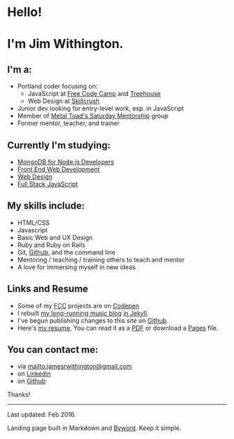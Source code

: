 # Hello!
# I'm Jim Withington.
## I'm a:  
- Portland coder focusing on:
	- JavaScript at [Free Code Camp][free] and [Treehouse][me]
	- Web Design at [Skillcrush][skill]
- Junior dev looking for entry-level work, esp. in JavaScript
- Member of [Metal Toad's Saturday Mentorship][saturday] group
- Former mentor, teacher, and trainer

## Currently I'm studying:
- [MongoDB for Node.js Developers][mongo]
- [Front End Web Development][free]
- [Web Design][webdesign]
- [Full Stack JavaScript][treehouseJS]

## My skills include:  
- HTML/CSS  
- Javascript
- Basic Web and UX Design  
- Ruby and Ruby on Rails  
- Git, [Github][git], and the command line  
- Mentoring / teaching / training others to teach and mentor  
- A love for immersing myself in new ideas

## Links and Resume  

- Some of my [FCC][free] projects are on [Codepen][codepen]
- I rebuilt [my long-running music blog][hla]  [in Jekyll][jekyll].
- I've begun publishing changes to this site on [Github][jimwithington].
- Here's [my resume][resume]. You can read it as a [PDF][pdf] or download a [Pages][pages] file.


## You can contact me:
- via <mailto:jamesrwithington@gmail.com>
- on [Linkedin][linked]
- on [Github][git]

Thanks!

***

<div class="footnote">Last updated: Feb 2016. <p>Landing page built in Markdown and <a href="http://bywordapp.com/">Byword</a>. Keep it simple.</p></div>

[skill]: http://skillcrush.com/profile/jwithy/
[webdesign]: http://skillcrush.com/blueprint/web-designer/
[hla]: http://hardlikealgebra.com
[jekyll]: https://github.com/jwithington/jwithington.github.io
[free]: http://www.freecodecamp.com/jwithington
[resume]: http://jimwithington.com/WithingtonResumeWeb.html
[pdf]: http://jimwithington.com/WithingtonResumePDF.pdf
[pages]: http://jimwithington.com/WithingtonWebResume.pages
[git]: https://github.com/jwithington/
[code]: http://codeoregon.org/
[linked]: https://www.linkedin.com/in/jamesrwithington/en
[by]: http://bywordapp.com/
[ex]: http://jimwithington.com/example/
[me]: http://teamtreehouse.com/jimwithington
[class]: http://teamtreehouse.com/library/how-to-make-a-website
[tree]: http://teamtreehouse.com/
[codepen]: http://codepen.io/jwithington/
[treehouseJS]: https://teamtreehouse.com/tracks/full-stack-javascript
[mongo]: https://university.mongodb.com/courses/M101JS/about
[saturday]: http://www.meetup.com/Mentorship-Saturdays/
[jimwithington]: https://github.com/jwithington/jimwithington-site
